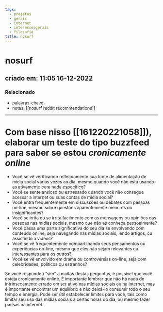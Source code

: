 ```yaml
---
tags:
  - projetos
  - gerais
  - internet
  - interessesgerais
  - filosofia
title: nosurf
---
```


# nosurf

## criado em: 11:05 16-12-2022

### Relacionado

- palavras-chave: 
- notas: [[nosurf reddit recommendations]]
---

# Com base nisso [[161220221058]]), elaborar um teste do tipo buzzfeed para saber se estou *cronicamente online*

- Você se vê verificando refletidamente sua fonte de alimentação de mídia social várias vezes ao dia, mesmo quando você não está usando-as ativamente para nada específico?
- Você se sente ansioso ou estressado quando você não consegue acessar a internet ou suas contas de mídia social?
- Você entra frequentemente em discussões ou debates com pessoas on-line, mesmo sobre questões aparentemente menores ou insignificantes?
- Você se irrita ou se irrita facilmente com as mensagens ou opiniões das pessoas nas mídias sociais, mesmo que não as conheça pessoalmente?
- Você passa uma parte significativa do seu dia se envolvendo com conteúdo online, seja navegando nas mídias sociais, lendo artigos, ou assistindo a vídeos?
- Você se vê frequentemente compartilhando seus pensamentos ou experiências on-line, mesmo que eles não sejam relevantes ou interessantes para os outros?
- Você se vê envolvido em drama ou controvérsias on-line, seja com celebridades, políticos ou estranhos?

Se você respondeu "sim" a muitas destas perguntas, é possível que você esteja cronicamente online. É importante lembrar que não há nada de intrinsecamente errado em ser ativo nas mídias sociais ou na internet, mas é importante encontrar um equilíbrio e não deixá-lo consumir todo o seu tempo e energia. Pode ser útil estabelecer limites para você, tais como limitar seu uso das mídias sociais a certas horas do dia, ou mesmo fazer pausas na internet.
